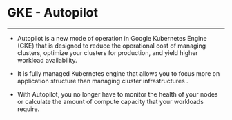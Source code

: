 # GKE - Autopilot 
-------------------------

- Autopilot is a new mode of operation in Google Kubernetes Engine (GKE) that is designed to reduce the operational cost of managing clusters, optimize your clusters for production, and yield higher workload availability. 

- It is fully managed Kubernetes engine that allows you to focus more on application structure than managing cluster infrastructures .

- With Autopilot, you no longer have to monitor the health of your nodes or calculate the amount of compute capacity that your workloads require.
